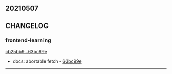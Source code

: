 ## 20210507

## CHANGELOG

### frontend-learning

[cb25bb9...63bc99e](https://github.com/zhbhun/frontend-learning/compare/cb25bb9...63bc99e)

* docs: abortable fetch - [63bc99e](https://github.com/zhbhun/frontend-learning/commit/63bc99e431d910d8cc8d28a9b16ba31a86195f1d)

---

